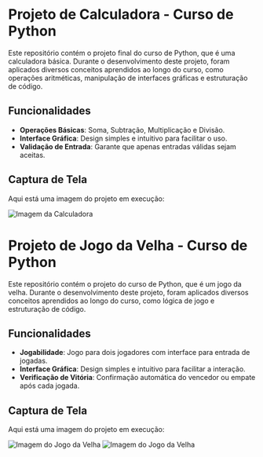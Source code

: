 # Projeto de Calculadora - Curso de Python

Este repositório contém o projeto final do curso de Python, que é uma calculadora básica. Durante o desenvolvimento deste projeto, foram aplicados diversos conceitos aprendidos ao longo do curso, como operações aritméticas, manipulação de interfaces gráficas e estruturação de código.

## Funcionalidades

- **Operações Básicas**: Soma, Subtração, Multiplicação e Divisão.
- **Interface Gráfica**: Design simples e intuitivo para facilitar o uso.
- **Validação de Entrada**: Garante que apenas entradas válidas sejam aceitas.

## Captura de Tela

Aqui está uma imagem do projeto em execução:

![Imagem da Calculadora](https://i.postimg.cc/QVB4qbHn/calculadora.png)



# Projeto de Jogo da Velha - Curso de Python

Este repositório contém o projeto do curso de Python, que é um jogo da velha. Durante o desenvolvimento deste projeto, foram aplicados diversos conceitos aprendidos ao longo do curso, como lógica de jogo e estruturação de código.

## Funcionalidades

- **Jogabilidade**: Jogo para dois jogadores com interface para entrada de jogadas.
- **Interface Gráfica**: Design simples e intuitivo para facilitar a interação.
- **Verificação de Vitória**: Confirmação automática do vencedor ou empate após cada jogada.

## Captura de Tela

Aqui está uma imagem do projeto em execução:

![Imagem do Jogo da Velha](https://postimg.cc/8JtJKrwM)
![Imagem do Jogo da Velha](https://postimg.cc/jwb3QCSz)
